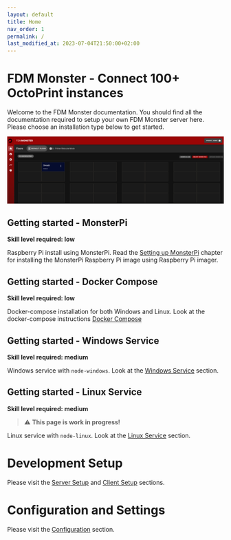 ```yaml
---
layout: default
title: Home
nav_order: 1
permalink: /
last_modified_at: 2023-07-04T21:50:00+02:00
---
```


# FDM Monster - Connect 100+ OctoPrint instances
Welcome to the FDM Monster documentation. You should find all the documentation required to setup your own FDM Monster server here. 
Please choose an installation type below to get started.

![Image](./images/server-running.png)

## Getting started - MonsterPi
**Skill level required: low**

Raspberry Pi install using MonsterPi. 
Read the [Setting up MonsterPi](guides/monsterpi.md) chapter for installing the MonsterPi Raspberry Pi image using Raspberry Pi imager.

## Getting started - Docker Compose
**Skill level required: low**

Docker-compose installation for both Windows and Linux.
Look at the docker-compose instructions [Docker Compose](guides/docker_compose.md)

## Getting started - Windows Service
**Skill level required: medium**

Windows service with `node-windows`.
Look at the [Windows Service](guides/windows_service.md) section.

## Getting started - Linux Service
**Skill level required: medium**

> :warning: **This page is work in progress!**

Linux service with `node-linux`.
Look at the [Linux Service](guides/linux_service.md) section.

# Development Setup
Please visit the [Server Setup](development_setup/setup_server.md) and [Client Setup](development_setup/setup_client.md) sections.

# Configuration and Settings
Please visit the [Configuration](configuration/configuration.md) section.
